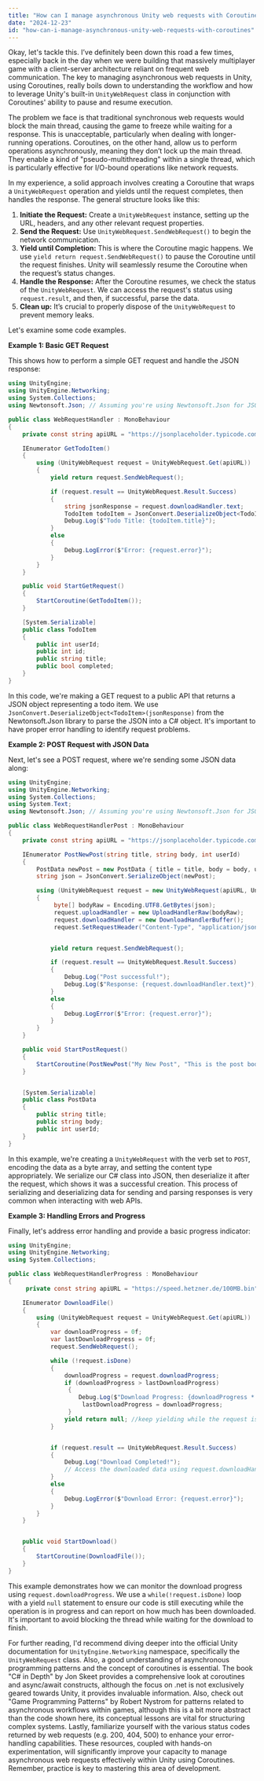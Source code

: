 ```yaml
---
title: "How can I manage asynchronous Unity web requests with Coroutines?"
date: "2024-12-23"
id: "how-can-i-manage-asynchronous-unity-web-requests-with-coroutines"
---
```


Okay, let's tackle this. I’ve definitely been down this road a few times, especially back in the day when we were building that massively multiplayer game with a client-server architecture reliant on frequent web communication. The key to managing asynchronous web requests in Unity, using Coroutines, really boils down to understanding the workflow and how to leverage Unity's built-in `UnityWebRequest` class in conjunction with Coroutines' ability to pause and resume execution.

The problem we face is that traditional synchronous web requests would block the main thread, causing the game to freeze while waiting for a response. This is unacceptable, particularly when dealing with longer-running operations. Coroutines, on the other hand, allow us to perform operations asynchronously, meaning they don’t lock up the main thread. They enable a kind of "pseudo-multithreading" within a single thread, which is particularly effective for I/O-bound operations like network requests.

In my experience, a solid approach involves creating a Coroutine that wraps a `UnityWebRequest` operation and yields until the request completes, then handles the response. The general structure looks like this:

1.  **Initiate the Request:** Create a `UnityWebRequest` instance, setting up the URL, headers, and any other relevant request properties.
2.  **Send the Request:** Use `UnityWebRequest.SendWebRequest()` to begin the network communication.
3.  **Yield until Completion:** This is where the Coroutine magic happens. We use `yield return request.SendWebRequest()` to pause the Coroutine until the request finishes. Unity will seamlessly resume the Coroutine when the request’s status changes.
4.  **Handle the Response:** After the Coroutine resumes, we check the status of the `UnityWebRequest`. We can access the request's status using `request.result`, and then, if successful, parse the data.
5.  **Clean up:** It’s crucial to properly dispose of the `UnityWebRequest` to prevent memory leaks.

Let's examine some code examples.

**Example 1: Basic GET Request**

This shows how to perform a simple GET request and handle the JSON response:

```csharp
using UnityEngine;
using UnityEngine.Networking;
using System.Collections;
using Newtonsoft.Json; // Assuming you're using Newtonsoft.Json for JSON parsing

public class WebRequestHandler : MonoBehaviour
{
    private const string apiURL = "https://jsonplaceholder.typicode.com/todos/1"; // Just an example url for a quick test

    IEnumerator GetTodoItem()
    {
        using (UnityWebRequest request = UnityWebRequest.Get(apiURL))
        {
            yield return request.SendWebRequest();

            if (request.result == UnityWebRequest.Result.Success)
            {
                string jsonResponse = request.downloadHandler.text;
                TodoItem todoItem = JsonConvert.DeserializeObject<TodoItem>(jsonResponse);
                Debug.Log($"Todo Title: {todoItem.title}");
            }
            else
            {
                Debug.LogError($"Error: {request.error}");
            }
        }
    }

    public void StartGetRequest()
    {
        StartCoroutine(GetTodoItem());
    }

    [System.Serializable]
    public class TodoItem
    {
        public int userId;
        public int id;
        public string title;
        public bool completed;
    }
}
```

In this code, we're making a GET request to a public API that returns a JSON object representing a todo item. We use `JsonConvert.DeserializeObject<TodoItem>(jsonResponse)` from the Newtonsoft.Json library to parse the JSON into a C# object. It's important to have proper error handling to identify request problems.

**Example 2: POST Request with JSON Data**

Next, let's see a POST request, where we're sending some JSON data along:

```csharp
using UnityEngine;
using UnityEngine.Networking;
using System.Collections;
using System.Text;
using Newtonsoft.Json; // Assuming you're using Newtonsoft.Json for JSON parsing

public class WebRequestHandlerPost : MonoBehaviour
{
    private const string apiURL = "https://jsonplaceholder.typicode.com/posts"; // an example URL

    IEnumerator PostNewPost(string title, string body, int userId)
    {
        PostData newPost = new PostData { title = title, body = body, userId = userId };
        string json = JsonConvert.SerializeObject(newPost);

        using (UnityWebRequest request = new UnityWebRequest(apiURL, UnityWebRequest.kHttpVerbPOST))
        {
             byte[] bodyRaw = Encoding.UTF8.GetBytes(json);
             request.uploadHandler = new UploadHandlerRaw(bodyRaw);
             request.downloadHandler = new DownloadHandlerBuffer();
             request.SetRequestHeader("Content-Type", "application/json");


            yield return request.SendWebRequest();

            if (request.result == UnityWebRequest.Result.Success)
            {
                Debug.Log("Post successful!");
                Debug.Log($"Response: {request.downloadHandler.text}");
            }
            else
            {
                Debug.LogError($"Error: {request.error}");
            }
        }
    }

    public void StartPostRequest()
    {
        StartCoroutine(PostNewPost("My New Post", "This is the post body", 1));
    }


    [System.Serializable]
    public class PostData
    {
        public string title;
        public string body;
        public int userId;
    }
}
```

In this example, we're creating a `UnityWebRequest` with the verb set to `POST`, encoding the data as a byte array, and setting the content type appropriately. We serialize our C# class into JSON, then deserialize it after the request, which shows it was a successful creation. This process of serializing and deserializing data for sending and parsing responses is very common when interacting with web APIs.

**Example 3: Handling Errors and Progress**

Finally, let's address error handling and provide a basic progress indicator:

```csharp
using UnityEngine;
using UnityEngine.Networking;
using System.Collections;

public class WebRequestHandlerProgress : MonoBehaviour
{
     private const string apiURL = "https://speed.hetzner.de/100MB.bin"; // a big file download to demonstrate progress

    IEnumerator DownloadFile()
    {
        using (UnityWebRequest request = UnityWebRequest.Get(apiURL))
        {
            var downloadProgress = 0f;
            var lastDownloadProgress = 0f;
            request.SendWebRequest();

            while (!request.isDone)
            {
                downloadProgress = request.downloadProgress;
                if (downloadProgress > lastDownloadProgress)
                 {
                    Debug.Log($"Download Progress: {downloadProgress * 100:F2}%");
                     lastDownloadProgress = downloadProgress;
                 }
                yield return null; //keep yielding while the request is not done
            }


            if (request.result == UnityWebRequest.Result.Success)
            {
                Debug.Log("Download Completed!");
                // Access the downloaded data using request.downloadHandler.data
            }
            else
            {
                Debug.LogError($"Download Error: {request.error}");
            }
        }
    }


    public void StartDownload()
    {
        StartCoroutine(DownloadFile());
    }
}
```

This example demonstrates how we can monitor the download progress using `request.downloadProgress`. We use a `while(!request.isDone)` loop with a yield `null` statement to ensure our code is still executing while the operation is in progress and can report on how much has been downloaded. It's important to avoid blocking the thread while waiting for the download to finish.

For further reading, I'd recommend diving deeper into the official Unity documentation for `UnityEngine.Networking` namespace, specifically the `UnityWebRequest` class. Also, a good understanding of asynchronous programming patterns and the concept of coroutines is essential. The book "C# in Depth" by Jon Skeet provides a comprehensive look at coroutines and async/await constructs, although the focus on .net is not exclusively geared towards Unity, it provides invaluable information. Also, check out "Game Programming Patterns" by Robert Nystrom for patterns related to asynchronous workflows within games, although this is a bit more abstract than the code shown here, its conceptual lessons are vital for structuring complex systems. Lastly, familiarize yourself with the various status codes returned by web requests (e.g. 200, 404, 500) to enhance your error-handling capabilities. These resources, coupled with hands-on experimentation, will significantly improve your capacity to manage asynchronous web requests effectively within Unity using Coroutines. Remember, practice is key to mastering this area of development.
